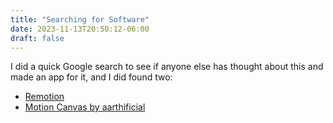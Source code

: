 ```yaml
---
title: "Searching for Software"
date: 2023-11-13T20:50:12-06:00
draft: false
---
```


I did a quick Google search to see if anyone else has thought about this and made an app for it, and I did found two:
* [Remotion](https://www.remotion.dev/)
* [Motion Canvas by aarthificial](https://motioncanvas.io/)